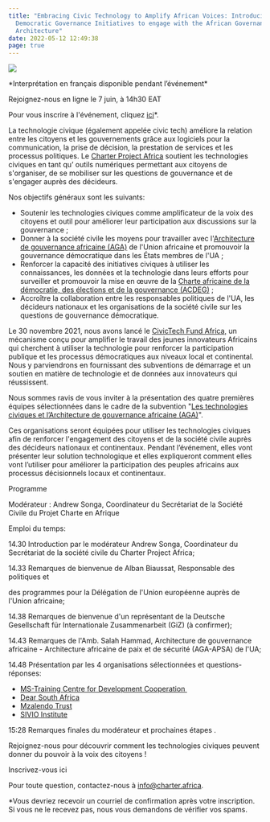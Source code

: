 ```yaml
---
title: "Embracing Civic Technology to Amplify African Voices: Introducing 4
  Democratic Governance Initiatives to engage with the African Governance
  Architecture"
date: 2022-05-12 12:49:38
page: true
---
```

![](/assets/img/1.png)

\*Interprétation en français disponible pendant l’événement\*

Rejoignez-nous en ligne le 7 juin, à 14h30 EAT

Pour vous inscrire à l'événement, cliquez [ici](https://us06web.zoom.us/meeting/register/tZUlduioqDopHtPuzHix7BUNp-9X8ml7OOJN)*.

La technologie civique (également appelée civic tech) améliore la relation entre les citoyens et les gouvernements grâce aux logiciels pour la communication, la prise de décision, la prestation de services et les processus politiques. Le [Charter Project Africa](https://charter.africa/) soutient les technologies civiques en tant qu’ outils numériques permettant aux citoyens de s'organiser, de se mobiliser sur les questions de gouvernance et de s'engager auprès des décideurs.

Nos objectifs généraux sont les suivants: 

* Soutenir les technologies civiques comme amplificateur de la voix des citoyens et outil pour améliorer leur participation aux discussions sur la gouvernance ;
* Donner à la société civile les moyens pour travailler avec l'[Architecture de gouvernance africaine (AGA)](https://au.int/fr/taxonomy/term/1490) de l'Union africaine et promouvoir la gouvernance démocratique dans les États membres de l'UA ;
* Renforcer la capacité des initiatives civiques à utiliser les connaissances, les données et la technologie dans leurs efforts pour surveiller et promouvoir la mise en œuvre de la [Charte africaine de la démocratie, des élections et de la gouvernance (ACDEG)](https://au.int/en/treaties/african-charter-democracy-elections-and-governance) ;
* Accroître la collaboration entre les responsables politiques de l'UA, les décideurs nationaux et les organisations de la société civile sur les questions de gouvernance démocratique.

Le 30 novembre 2021, nous avons lancé le [CivicTech Fund Africa,](https://civictechfund.africa/fr/) un mécanisme conçu pour amplifier le travail des jeunes innovateurs Africains qui cherchent à utiliser la technologie pour renforcer la participation publique et les processus démocratiques aux niveaux local et continental. Nous y parviendrons en fournissant des subventions de démarrage et un soutien en matière de technologie et de données aux innovateurs qui réussissent. 

Nous sommes ravis de vous inviter à la présentation des quatre premières équipes sélectionnées dans le cadre de la subvention "[Les technologies civiques et l’Architecture de gouvernance africaine (AGA)](https://civictechfund.africa/fr/aga/)".

Ces organisations seront équipées pour utiliser les technologies civiques afin de renforcer l'engagement des citoyens et de la société civile auprès des décideurs nationaux et continentaux. Pendant l’événement, elles vont présenter leur solution technologique et elles expliqueront comment elles vont l’utiliser pour améliorer la participation des peuples africains aux processus décisionnels locaux et continentaux. 

Programme

Modérateur : Andrew Songa, Coordinateur du Secrétariat de la Société Civile du Projet Charte en Afrique

Emploi du temps:

14.30 Introduction par le modérateur Andrew Songa, Coordinateur du Secrétariat de la société civile du Charter Project Africa;

14.33 Remarques de bienvenue de Alban Biaussat, Responsable des politiques et

des programmes pour la Délégation de l'Union européenne auprès de l'Union africaine;

14.38 Remarques de bienvenue d'un représentant de la Deutsche Gesellschaft für Internationale Zusammenarbeit (GiZ) (à confirmer);

14.43 Remarques de l'Amb. Salah Hammad, Architecture de gouvernance africaine - Architecture africaine de paix et de sécurité (AGA-APSA) de l'UA;

14.48 Présentation par les 4 organisations sélectionnées et questions-réponses:

* [MS-Training Centre for Development Cooperation ](https://mstcdc.or.tz/)
* [Dear South Africa](https://dearsafrica.org/)
* [Mzalendo Trust](https://mzalendo.com/)
* [SIVIO Institute](https://www.sivioinstitute.org/)

15:28 Remarques finales du modérateur et prochaines étapes .

Rejoignez-nous pour découvrir comment les technologies civiques peuvent donner du pouvoir à la voix des citoyens !

Inscrivez-vous ici

Pour toute question, contactez-nous à info@charter.africa.

\*Vous devriez recevoir un courriel de confirmation après votre inscription. Si vous ne le recevez pas, nous vous demandons de vérifier vos spams.